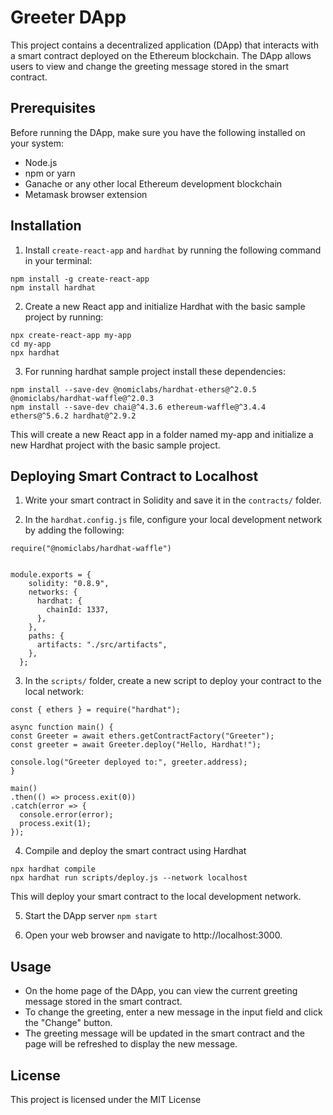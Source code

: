 # Greeter DApp

This project contains a decentralized application (DApp) that interacts with a smart contract deployed on the Ethereum blockchain. The DApp allows users to view and change the greeting message stored in the smart contract.

## Prerequisites

Before running the DApp, make sure you have the following installed on your system:

- Node.js
- npm or yarn
- Ganache or any other local Ethereum development blockchain
- Metamask browser extension

## Installation

1. Install `create-react-app` and `hardhat` by running the following command in your terminal:
``` 
npm install -g create-react-app
npm install hardhat
```
2. Create a new React app and initialize Hardhat with the basic sample project by running:
``` 
npx create-react-app my-app
cd my-app
npx hardhat
```
3. For running hardhat sample project install these dependencies:
```
npm install --save-dev @nomiclabs/hardhat-ethers@^2.0.5 @nomiclabs/hardhat-waffle@^2.0.3 
npm install --save-dev chai@^4.3.6 ethereum-waffle@^3.4.4 ethers@^5.6.2 hardhat@^2.9.2
```
This will create a new React app in a folder named my-app and initialize a new Hardhat project with the basic sample project.

## Deploying Smart Contract to Localhost

1. Write your smart contract in Solidity and save it in the `contracts/` folder.

2. In the `hardhat.config.js` file, configure your local development network by adding the following:

```
require("@nomiclabs/hardhat-waffle")


module.exports = {
    solidity: "0.8.9",
    networks: {
      hardhat: {
        chainId: 1337,
      },
    },
    paths: {
      artifacts: "./src/artifacts",
    },
  };
  ```

  3. In the `scripts/` folder, create a new script to deploy your contract to the local network:
  ```
  const { ethers } = require("hardhat");

async function main() {
  const Greeter = await ethers.getContractFactory("Greeter");
  const greeter = await Greeter.deploy("Hello, Hardhat!");

  console.log("Greeter deployed to:", greeter.address);
}

main()
  .then(() => process.exit(0))
  .catch(error => {
    console.error(error);
    process.exit(1);
  });
```
4. Compile and deploy the smart contract using Hardhat

```
npx hardhat compile
npx hardhat run scripts/deploy.js --network localhost

``` 

This will deploy your smart contract to the local development network.

5. Start the DApp server
`npm start
`

6. Open your web browser and navigate to http://localhost:3000.

## Usage

- On the home page of the DApp, you can view the current greeting message stored in the smart contract.
- To change the greeting, enter a new message in the input field and click the "Change" button.
- The greeting message will be updated in the smart contract and the page will be refreshed to display the new message.

## License

This project is licensed under the MIT License